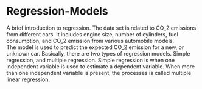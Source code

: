 # Regression-Models
A brief introduction to regression. The data set is related to CO_2 emissions from different cars. It includes engine size, number of cylinders, fuel consumption, and CO_2 emission from various automobile models.  
The model is used to predict the expected CO_2 emission for a new, or unknown car. Basically, there are two types of regression models. Simple regression, and multiple regression. 
Simple regression is when one independent variable is used to estimate a dependent variable. 
When more than one independent variable is present, the processes is called multiple linear regression.
